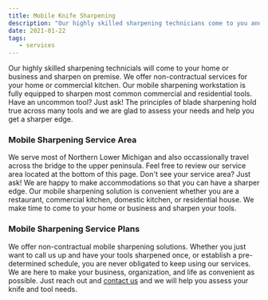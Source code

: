 ```yaml
---
title: Mobile Knife Sharpening
description: "Our highly skilled sharpening technicians come to you and sharpen on premise.  No need to packaged your knives or tools. No need to waste time dropping off and waiting for your tools and knives to be sharpened."
date: 2021-01-22
tags:
   - services
---
```


Our highly skilled sharpening technicials will come to your home or business and sharpen on premise.  We offer non-contractual services for your home or commercial kitchen.  Our mobile sharpening workstation is fully equipped to sharpen most common commercial and residential tools.  Have an uncommon tool? Just ask! The principles of blade sharpening hold true across many tools and we are glad to assess your needs and help you get a sharper edge.  


### Mobile Sharpening Service Area

We serve most of Northern Lower Michigan and also occassionally travel across the bridge to the upper peninsula. Feel free to review our service area located at the bottom of this page.  Don't see your service area?  Just ask!  We are happy to make accommodations so that you can have a sharper edge.  Our mobile sharpening solution is convenient whether you are a restaurant, commercial kitchen, domestic kitchen, or residential house.  We make time to come to your home or business and sharpen your tools.

### Mobile Sharpening Service Plans

We offer non-contractual mobile sharpening solutions.  Whether you just want to call us up and have your tools sharpened once, or establish a pre-determined schedule, you are never obligated to keep using our services.  We are here to make your business, organization, and life as convenient as possible.  Just reach out and [contact us](/contact-us) and we will help you assess your knife and tool needs.